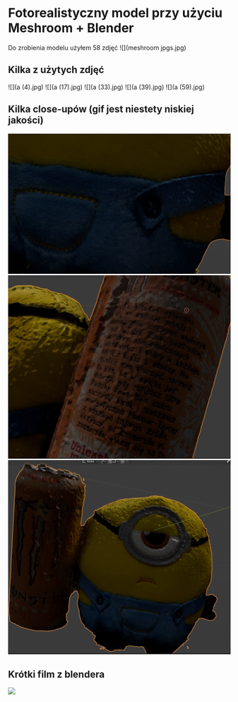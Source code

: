 # Fotorealistyczny model przy użyciu Meshroom + Blender
Do zrobienia modelu użyłem 58 zdjęć
![](meshroom jpgs.jpg)
## Kilka z użytych zdjęć
![](a (4).jpg)
![](a (17).jpg)
![](a (33).jpg)
![](a (39).jpg)
![](a (59).jpg)
## Kilka close-upów (gif jest niestety niskiej jakości)
![](closeup1.jpg)
![](closeup2.jpg)
![](closeup3.jpg)
## Krótki film z blendera
![](Blender_model.gif)
